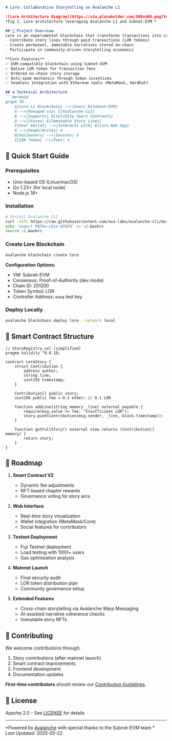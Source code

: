 ```markdown
# Lore: Collaborative Storytelling on Avalanche L1

![Lore Architecture Diagram](https://via.placeholder.com/800x400.png?text=Lore+Architecture+Diagram)
*Fig 1. Lore architecture leveraging Avalanche L1 and Subnet-EVM *

## 🌟 Project Overview
Lore is an experimental blockchain that transforms transactions into collaborative art. Built as an Avalanche L1 subnet, it enables users to:
- Contribute story lines through paid transactions (LOR tokens)
- Create permanent, immutable narratives stored on-chain
- Participate in community-driven storytelling economics

**Core Features**  
✅ EVM-compatible blockchain using Subnet-EVM  
✅ Native LOR token for transaction fees  
✅ Ordered on-chain story storage  
✅ Anti-spam mechanics through token incentives  
✅ Seamless integration with Ethereum tools (MetaMask, Hardhat)

## ⚙️ Technical Architecture
```mermaid
graph TD
    A[Lore L1 Blockchain] -->|Uses| B[Subnet-EVM]
    A -->|Managed via| C[Avalanche CLI]
    B -->|Supports| D[Solidity Smart Contracts]
    D -->|Stores| E[Immutable Story Lines]
    F[User Wallet] -->|Interacts with| G[Lore Web App]
    G -->|Reads/Writes| A
    H[Validators] -->|Secures| A
    I[LOR Token] -->|Fuel| A
```

## 🚀 Quick Start Guide

### Prerequisites
- Unix-based OS (Linux/macOS)
- Go 1.23+ (for local node)
- Node.js 18+

### Installation
```bash
# Install Avalanche CLI
curl -sSfL https://raw.githubusercontent.com/ava-labs/avalanche-cli/main/scripts/install.sh | sh -s
echo 'export PATH=~/bin:$PATH' >> ~/.bashrc
source ~/.bashrc
```

### Create Lore Blockchain 
```bash
avalanche blockchain create lore
```
**Configuration Options:**
- VM: Subnet-EVM
- Consensus: Proof-of-Authority (dev mode)
- Chain ID: 251200
- Token Symbol: LOR
- Controller Address: `ewoq` test key

### Deploy Locally
```bash
avalanche blockchain deploy lore --network local
```

## 📜 Smart Contract Structure
```solidity
// StoryRegistry.sol (simplified)
pragma solidity ^0.8.18;

contract LoreStory {
    struct Contribution {
        address author;
        string line;
        uint256 timestamp;
    }
    
    Contribution[] public story;
    uint256 public fee = 0.1 ether; // 0.1 LOR
    
    function addLine(string memory _line) external payable {
        require(msg.value >= fee, "Insufficient LOR");
        story.push(Contribution(msg.sender, _line, block.timestamp));
    }
    
    function getFullStory() external view returns (Contribution[] memory) {
        return story;
    }
}
```

## 🔮 Roadmap
1. **Smart Contract V2**  
   - Dynamic fee adjustments
   - NFT-based chapter rewards
   - Governance voting for story arcs 

2. **Web Interface**  
   - Real-time story visualization
   - Wallet integration (MetaMask/Core)
   - Social features for contributors 

3. **Testnet Deployment**  
   - Fuji Testnet deployment
   - Load testing with 1000+ users
   - Gas optimization analysis 

4. **Mainnet Launch**  
   - Final security audit
   - LOR token distribution plan
   - Community governance setup 

5. **Extended Features**  
   - Cross-chain storytelling via Avalanche Warp Messaging
   - AI-assisted narrative coherence checks
   - Immutable story NFTs 

## 🤝 Contributing
We welcome contributions through:
1. Story contributions (after mainnet launch)
2. Smart contract improvements
3. Frontend development
4. Documentation updates

**First-time contributors** should review our [Contribution Guidelines](CONTRIBUTING.md).

## 📄 License
Apache 2.0 - See [LICENSE](LICENSE) for details

---

*Powered by [Avalanche](https://avax.network) with special thanks to the Subnet-EVM team *  
*Last Updated: 2025-05-22*
```
